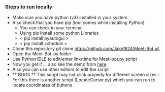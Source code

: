 
### Steps to run locally

- Make sure you have python (v3) installed in your system
- Also check that you have pip (tool comes while installing Python)
    - You can check in your terminal 
    - Using pip install some python Libraries 
    - < pip install pyautogui >
    - < pip install schedule >
- Clone this repository git clone https://github.com/Jake1924/Meet-Bot.git
- Open the Meet-Bot-py folder
- Use Python IDLE to edit/enter link/time for Meet-bot.py script
- Now you get it ... also see the demo from [here]()
- Also you can use other editors to edit the script
- ** BUGS ** This script may not click properly for different screen sizes
        - For this there is another script (LocateCursor.py) which you can run to locate coordinates of buttons